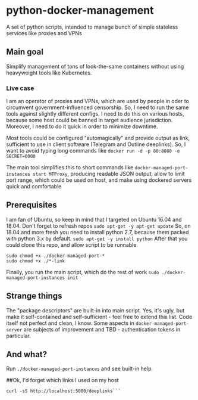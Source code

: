 # python-docker-management
A set of python scripts, intended to manage bunch of simple stateless services like proxies and VPNs

## Main goal
Simplify management of tons of look-the-same containers without using heavyweight tools like Kubernetes.

### Live case
I am an operator of proxies and VPNs, which are used by people in oder to circumvent government-influenced censorship. So, I need to run the same tools against 
slightly different configs. I need to do this on various hosts, because some host could be banned in target audience jurisdiction. Moreover, I need to do it quick 
in order to minimize downtime.

Most tools could be configured "automagically" and provide output as link, sufficient to use in client software (Telegram and Outline deeplinks). So, I want to 
avoid typing long commands like
```docker run -d -p 80:8080 -e SECRET=0000```

The main tool simplifies this to short commands like `docker-managed-port-instances start MTProxy`, producing readable JSON output, allow to limit port range, which 
could be used on host, and make using dockered servers quick and comfortable

## Prerequisites
I am fan of Ubuntu, so keep in mind that I targeted on Ubuntu 16.04 and 18.04. Don't forget to refresh repos
```sudo apt-get -y apt-get update```
So, on 18.04 and more fresh you need to install python 2.7, because them packed with python 3.x by default.
```sudo apt-get -y install python```
After that you could clone this repo, and allow script to be runnable
```
sudo chmod +x ./docker-managed-port-*
sudo chmod +x ./*-link
```
Finally, you run the main script, which do the rest of work
```sudo ./docker-managed-port-instances init```

## Strange things
The "package descriptors" are built-in into main script. Yes, it's ugly, but make it self-contained and self-sufficient - feel free to extend this list.
Code itself not perfect and clean, I know. 
Some aspects in `docker-managed-port-server` are subjects of improvement and TBD - authentication tokens in particular.

## And what?
Run `./docker-managed-port-instances` and see built-in help.

##Ok, I'd forget which links I used on my host
```./docker-managed-port-server &
curl -sS http://localhost:5000/deeplinks```
